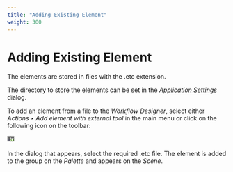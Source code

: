 ```yaml
---
title: "Adding Existing Element"
weight: 300
---
```


# Adding Existing Element

The elements are stored in files with the .etc extension.

The directory to store the elements can be set in the [_Application Settings_](../introduction/ugene-components-and-workflow-designer/application-settings) dialog.

To add an element from a file to the _Workflow Designer_, select either _Actions ‣ Add element with external tool_ in the main menu or click on the following icon on the toolbar:

![](/images/2097203/2359329.png)

In the dialog that appears, select the required .etc file. The element is added to the group on the _Palette_ and appears on the _Scene_.